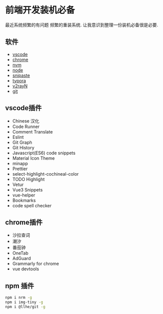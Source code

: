 # 前端开发装机必备 
最近系统频繁的有问题 频繁的重装系统. 让我意识到整理一份装机必备很是必要.
## 软件
* [vscode](https://code.visualstudio.com/download)
* [chrome](https://www.google.com/intl/zh-CN/chrome/)
* [nvm](https://github.com/coreybutler/nvm-windows/releases)
* [node](https://nodejs.org/zh-cn/download/)
* [snipaste](https://zh.snipaste.com/)
* [typora](https://typora.io/)
* [v2rayN](https://github.com/2dust/v2rayN/releases)
* [git](https://git-scm.com/downloads)
## vscode插件
* Chinese 汉化
* Code Runner 
* Comment Translate
* Eslint
* Git Graph
* Git History
* Javascript(ES6) code snippets
* Material Icon Theme
* minapp
* Prettier
* select-highlight-cochineal-color
* TODO Highlight
* Vetur
* Vue3 Snippets
* vue-helper
* Bookmarks
* code spell checker
## chrome插件
* 沙拉查词
* 潮汐
* 番茄钟
* OneTab
* AdGuard
* Grammarly for chrome
* vue devtools
## npm 插件
```bash
npm i nrm -g
npm i img-tiny -g
npm i @llhe/git -g
```